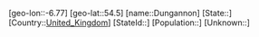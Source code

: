 ﻿---
location: [54.5,-6.77]
type: City
tags:
- geo/City


SpocWebEntityId: 29916
isDeleted: false
confidential: public

---
[geo-lon::-6.77]
[geo-lat::54.5]
[name::Dungannon]
[State::]
[Country::[United_Kingdom](geo/Continent/Europe/United_Kingdom.md)]
[StateId::]
[Population::]
[Unknown::]

